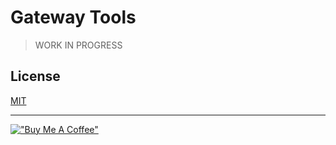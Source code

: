 # Gateway Tools

> WORK IN PROGRESS

## License

[MIT](LICENSE)

---

[!["Buy Me A Coffee"](https://www.buymeacoffee.com/assets/img/custom_images/orange_img.png)](https://www.buymeacoffee.com/j3lte)

